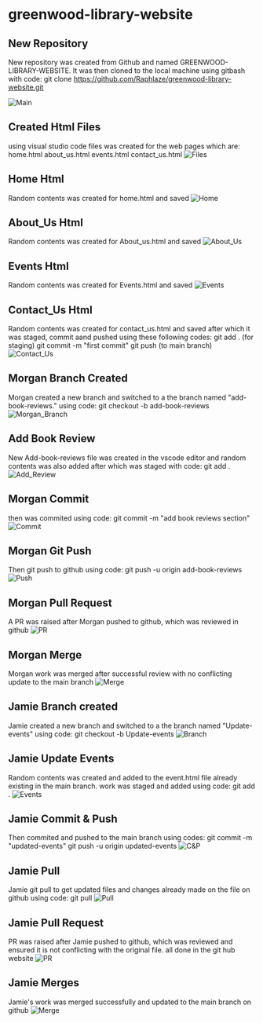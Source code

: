 # greenwood-library-website
## New Repository
 New repository was created from Github and named GREENWOOD-LIBRARY-WEBSITE.
  It was then cloned to the local machine using gitbash with code:
  git clone https://github.com/Raphlaze/greenwood-library-website.git

![Main](./Img/1.new-repositry.png)

## Created Html Files
using visual studio code files was created for the web pages which are:
home.html
about_us.html
events.html
contact_us.html
![Files](./Img/2.creatd-files.png)

## Home Html
Random contents was created for home.html and saved
![Home](./Img/3.home-html.png)

## About_Us Html
Random contents was created for About_us.html and saved
![About_Us](./Img/4.About_us.png)

## Events Html
Random contents was created for Events.html and saved
![Events](./Img/5.events.png)

## Contact_Us Html
Random contents was created for contact_us.html and saved after which it was staged, commit aand pushed using these following codes:
git add . (for staging)
git commit -m "first commit"
git push (to main branch)
![Contact_Us](./Img/6.%20contact_us.png)

## Morgan Branch Created
Morgan created a new branch and switched to a the branch named "add-book-reviews." using code: 
git checkout -b add-book-reviews
![Morgan_Branch](./Img/7.morgan-branch.png)

## Add Book Review
New Add-book-reviews file was created in the vscode editor and random contents was also added after which was staged with code:
git add .
![Add_Review](./Img/8.add_review.png)

## Morgan Commit
then was commited using code:
git commit -m "add book reviews section"
![Commit](./Img/9.commit-morgan.png)

## Morgan Git Push
Then git push to github using code:
git push -u origin add-book-reviews
![Push](./Img/10.pushed-morgan.png)

## Morgan Pull Request
A PR was raised after Morgan pushed to github, which was reviewed in github
![PR](./Img/11.pull-request.png)

## Morgan Merge
Morgan work was merged after successful review with no conflicting update to the main branch
![Merge](./Img/12.merge-morgan.png)

## Jamie Branch created
Jamie created a new branch and switched to a the branch named "Update-events" using code: 
git checkout -b Update-events
![Branch](./Img/13.jamie-new-branch.png)

## Jamie Update Events
Random contents was created and added to the event.html file already existing in the main branch. work was staged and added using code:
git add .
![Events](./Img/14.jamie-update-events.png)

## Jamie Commit & Push
Then commited and pushed to the main branch using codes:
git commit -m "updated-events"
git push -u origin updated-events
![C&P](./Img/15.jamie-push.png)
## Jamie Pull
Jamie git pull to get updated files and changes already made on the file on github using code:
git pull
![Pull](./Img/16.jamie-pull.png)

## Jamie Pull Request
PR was raised after Jamie pushed to github, which was reviewed and ensured it is not conflicting with the original file. all done in the git hub website
![PR](./Img/17.jamie-PR.png)

## Jamie Merges
Jamie's work was merged successfully and updated to the main branch on github
![Merge](./Img/18.jamie-merged.png)